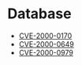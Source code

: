 # Database

* [CVE-2000-0170](https://www.alice-snow.ru/2000/database/cve-2000-0170)
* [CVE-2000-0649](https://www.alice-snow.ru/2000/database/cve-2000-0649)
* [CVE-2000-0979](https://www.alice-snow.ru/2000/database/cve-2000-0979)